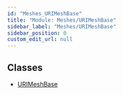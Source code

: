 ```yaml
---
id: "Meshes_URIMeshBase"
title: "Module: Meshes/URIMeshBase"
sidebar_label: "Meshes/URIMeshBase"
sidebar_position: 0
custom_edit_url: null
---
```


## Classes

- [URIMeshBase](../classes/Meshes_URIMeshBase.URIMeshBase.md)
